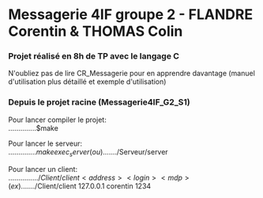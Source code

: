 # Messagerie 4IF groupe 2 - FLANDRE Corentin & THOMAS Colin
### Projet réalisé en 8h de TP avec le langage C

N'oubliez pas de lire CR_Messagerie pour en apprendre davantage
(manuel d'utilisation plus détaillé et exemple d'utilisation)

### Depuis le projet racine (Messagerie4IF_G2_S1)
Pour lancer compiler le projet:  
..............$make  

Pour lancer le serveur:  
..............$make exec_server  
(ou)......$./Serveur/server  

Pour lancer un client:  
..............$./Client/client <address> <login> <mdp>  
(ex)......$./Client/client 127.0.0.1 corentin 1234

